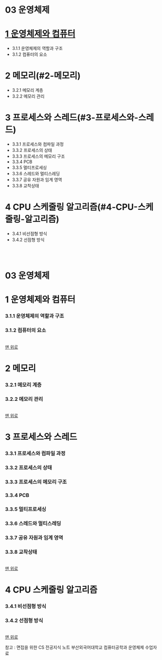 # 03 운영체제

# [1 운영체제와 컴퓨터](#1-운영체제와-컴퓨터) 
* 3.1.1 운영체제의 역할과 구조 
* 3.1.2 컴퓨터의 요소 

# 2 메모리(#2-메모리)
* 3.2.1 메모리 계층 
* 3.2.2 메모리 관리  

# 3 프로세스와 스레드(#3-프로세스와-스레드)
* 3.3.1 프로세스와 컴파일 과정 
* 3.3.2 프로세스의 상태 
* 3.3.3 프로세스의 메모리 구조 
* 3.3.4 PCB 
* 3.3.5 멀티프로세싱 
* 3.3.6 스레드와 멀티스레딩 
* 3.3.7 공유 자원과 임계 영역 
* 3.3.8 교착상태 

# 4 CPU 스케줄링 알고리즘(#4-CPU-스케줄링-알고리즘)
* 3.4.1 비선점형 방식
* 3.4.2 선점형 방식

<br><br>
# 03 운영체제

# 1 운영체제와 컴퓨터 
### 3.1.1 운영체제의 역할과 구조 
### 3.1.2 컴퓨터의 요소 
<br>[맨 위로](#03-운영체제)

# 2 메모리
### 3.2.1 메모리 계층 
### 3.2.2 메모리 관리  
<br>[맨 위로](#03-운영체제)

# 3 프로세스와 스레드
### 3.3.1 프로세스와 컴파일 과정 
### 3.3.2 프로세스의 상태 
### 3.3.3 프로세스의 메모리 구조 
### 3.3.4 PCB 
### 3.3.5 멀티프로세싱 
### 3.3.6 스레드와 멀티스레딩 
### 3.3.7 공유 자원과 임계 영역 
### 3.3.8 교착상태 
<br>[맨 위로](#03-운영체제)

# 4 CPU 스케줄링 알고리즘
### 3.4.1 비선점형 방식
### 3.4.2 선점형 방식
<br>[맨 위로](#03-운영체제)

참고 : 
면접을 위한 CS 전공지식 노트
부산외국어대학교 컴퓨터공학과 운영체제 수업자료
